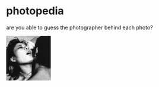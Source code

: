 # photopedia
are you able to guess the photographer behind each photo?

<img src="photos/nobuyoshi-araki-01-thumb.jpg" width=120px title="Nobuyoshi Araki" />
